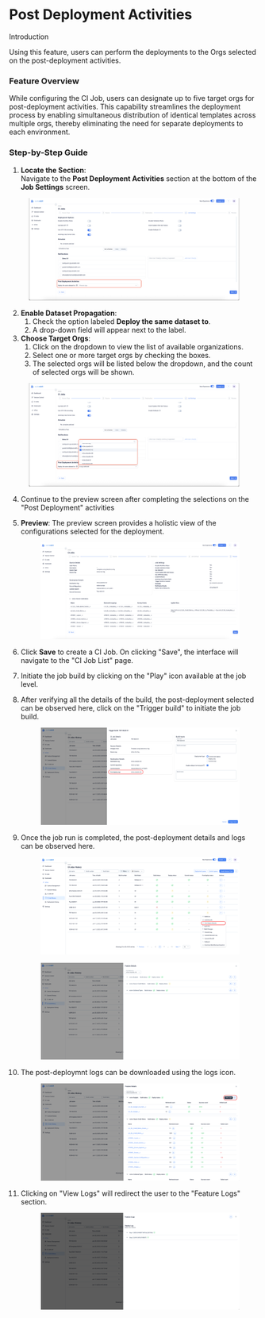 # Post Deployment Activities

Introduction

Using this feature, users can perform the deployments to the Orgs selected on the post-deployment activities.

### Feature Overview

While configuring the CI Job, users can designate up to five target orgs for post-deployment activities. This capability streamlines the deployment process by enabling simultaneous distribution of identical templates across multiple orgs, thereby eliminating the need for separate deployments to each environment.

### Step-by-Step Guide

1. **Locate the Section**:\
   Navigate to the **Post Deployment Activities** section at the bottom of the **Job Settings** screen.

<figure><img src="../../../../../../.gitbook/assets/8 - Feature CI Jobs.png" alt=""><figcaption></figcaption></figure>

2. **Enable Dataset Propagation**:
   1. Check the option labeled **Deploy the same dataset to**.
   2. A drop-down field will appear next to the label.
3. **Choose Target Orgs**:
   1. Click on the dropdown to view the list of available organizations.
   2. Select one or more target orgs by checking the boxes.
   3. The selected orgs will be listed below the dropdown, and the count of selected orgs will be shown.

<figure><img src="../../../../../../.gitbook/assets/8.1 - Feature CI Jobs.png" alt=""><figcaption></figcaption></figure>

4. Continue to the preview screen after completing the selections on the "Post Deployment" activities
5.  **Preview**: The preview screen provides a holistic view of the configurations selected for the deployment.

    <figure><img src="../../../../../../.gitbook/assets/5- Post Deployment (1).png" alt=""><figcaption></figcaption></figure>
6. Click **Save** to create a CI Job. On clicking "Save", the interface will navigate to the "CI Job List" page.
7. Initiate the job build by clicking on the "Play" icon available at the job level.
8.  After verifying all the details of the build, the post-deployment selected can be observed here, click on the "Trigger build" to initiate the job build.



    <figure><img src="../../../../../../.gitbook/assets/6.1- Post Deployment.png" alt=""><figcaption></figcaption></figure>
9.  Once the job run is completed, the post-deployment details and logs can be observed here.

    <figure><img src="../../../../../../.gitbook/assets/7- Post Deployment.png" alt=""><figcaption></figcaption></figure>

    <figure><img src="../../../../../../.gitbook/assets/8- Post Deployment.png" alt=""><figcaption></figcaption></figure>
10. The post-deploymnt logs can be downloaded using the logs icon.

    <figure><img src="../../../../../../.gitbook/assets/9- Post Deployment.png" alt=""><figcaption></figcaption></figure>
11. Clicking on "View Logs" will redirect the user to the "Feature Logs" section.

    <figure><img src="../../../../../../.gitbook/assets/10- Post Deployment.png" alt=""><figcaption></figcaption></figure>
